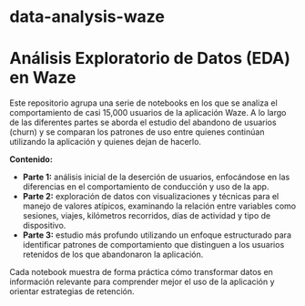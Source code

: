 # data-analysis-waze

# Análisis Exploratorio de Datos (EDA) en Waze

Este repositorio agrupa una serie de notebooks en los que se analiza el comportamiento de casi 15,000 usuarios de la aplicación Waze. A lo largo de las diferentes partes se aborda el estudio del abandono de usuarios (churn) y se comparan los patrones de uso entre quienes continúan utilizando la aplicación y quienes dejan de hacerlo.

**Contenido:**

- **Parte 1:** análisis inicial de la deserción de usuarios, enfocándose en las diferencias en el comportamiento de conducción y uso de la app.
- **Parte 2:** exploración de datos con visualizaciones y técnicas para el manejo de valores atípicos, examinando la relación entre variables como sesiones, viajes, kilómetros recorridos, días de actividad y tipo de dispositivo.
- **Parte 3:** estudio más profundo utilizando un enfoque estructurado para identificar patrones de comportamiento que distinguen a los usuarios retenidos de los que abandonaron la aplicación.

Cada notebook muestra de forma práctica cómo transformar datos en información relevante para comprender mejor el uso de la aplicación y orientar estrategias de retención.
